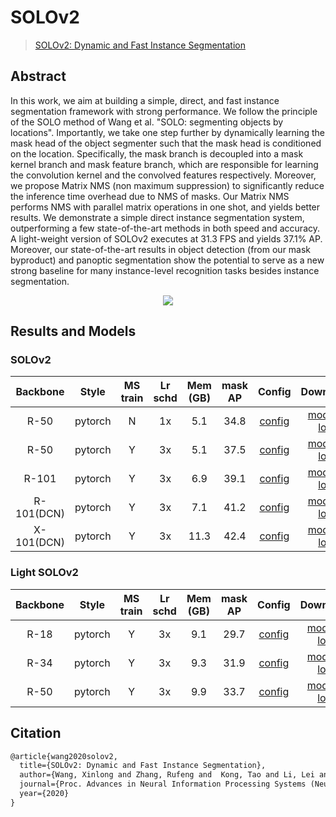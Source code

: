 # SOLOv2

> [SOLOv2: Dynamic and Fast Instance Segmentation](https://arxiv.org/abs/2003.10152)

<!-- [ALGORITHM] -->

## Abstract

In this work, we aim at building a simple, direct, and fast instance segmentation
framework with strong performance. We follow the principle of the SOLO method of
Wang et al. "SOLO: segmenting objects by locations". Importantly, we take one
step further by dynamically learning the mask head of the object segmenter such
that the mask head is conditioned on the location. Specifically, the mask branch
is decoupled into a mask kernel branch and mask feature branch, which are
responsible for learning the convolution kernel and the convolved features
respectively. Moreover, we propose Matrix NMS (non maximum suppression) to
significantly reduce the inference time overhead due to NMS of masks. Our
Matrix NMS performs NMS with parallel matrix operations in one shot, and
yields better results. We demonstrate a simple direct instance segmentation
system, outperforming a few state-of-the-art methods in both speed and accuracy.
A light-weight version of SOLOv2 executes at 31.3 FPS and yields 37.1% AP.
Moreover, our state-of-the-art results in object detection (from our mask byproduct)
and panoptic segmentation show the potential to serve as a new strong baseline
for many instance-level recognition tasks besides instance segmentation.

<div align=center>
<img src="https://user-images.githubusercontent.com/48282753/167235090-f20dab74-43a5-44ed-9f11-4e5f08866f45.png"/>
</div>

## Results and Models

### SOLOv2

|  Backbone  |  Style  | MS train | Lr schd | Mem (GB) | mask AP |                    Config                     |                                                                                                                                           Download                                                                                                                                           |
| :--------: | :-----: | :------: | :-----: | :------: | :-----: | :-------------------------------------------: | :------------------------------------------------------------------------------------------------------------------------------------------------------------------------------------------------------------------------------------------------------------------------------------------: |
|    R-50    | pytorch |    N     |   1x    |   5.1    |  34.8   |     [config](./solov2_r50_fpn_1x_coco.py)     |      [model](https://mmassets.onedl.ai/mmdetection/v2.0/solov2/solov2_r50_fpn_1x_coco/solov2_r50_fpn_1x_coco_20220512_125858-a357fa23.pth)           \| [log](https://mmassets.onedl.ai/mmdetection/v2.0/solov2/solov2_r50_fpn_1x_coco/solov2_r50_fpn_1x_coco_20220512_125858.log.json)      |
|    R-50    | pytorch |    Y     |   3x    |   5.1    |  37.5   |   [config](./solov2_r50_fpn_ms-3x_coco.py)    |      [model](https://mmassets.onedl.ai/mmdetection/v2.0/solov2/solov2_r50_fpn_3x_coco/solov2_r50_fpn_3x_coco_20220512_125856-fed092d4.pth)           \| [log](https://mmassets.onedl.ai/mmdetection/v2.0/solov2/solov2_r50_fpn_3x_coco/solov2_r50_fpn_3x_coco_20220512_125856.log.json)      |
|   R-101    | pytorch |    Y     |   3x    |   6.9    |  39.1   |   [config](./solov2_r101_fpn_ms-3x_coco.py)   |     [model](https://mmassets.onedl.ai/mmdetection/v2.0/solov2/solov2_r101_fpn_3x_coco/solov2_r101_fpn_3x_coco_20220511_095119-c559a076.pth)         \| [log](https://mmassets.onedl.ai/mmdetection/v2.0/solov2/solov2_r101_fpn_3x_coco/solov2_r101_fpn_3x_coco_20220511_095119.log.json)     |
| R-101(DCN) | pytorch |    Y     |   3x    |   7.1    |  41.2   | [config](./solov2_r101-dcn_fpn_ms-3x_coco.py) | [model](https://mmassets.onedl.ai/mmdetection/v2.0/solov2/solov2_r101_dcn_fpn_3x_coco/solov2_r101_dcn_fpn_3x_coco_20220513_214734-16c966cb.pth) \| [log](https://mmassets.onedl.ai/mmdetection/v2.0/solov2/solov2_r101_dcn_fpn_3x_coco/solov2_r101_dcn_fpn_3x_coco_20220513_214734.log.json) |
| X-101(DCN) | pytorch |    Y     |   3x    |   11.3   |  42.4   | [config](./solov2_x101-dcn_fpn_ms-3x_coco.py) | [model](https://mmassets.onedl.ai/mmdetection/v2.0/solov2/solov2_x101_dcn_fpn_3x_coco/solov2_x101_dcn_fpn_3x_coco_20220513_214337-aef41095.pth) \| [log](https://mmassets.onedl.ai/mmdetection/v2.0/solov2/solov2_x101_dcn_fpn_3x_coco/solov2_x101_dcn_fpn_3x_coco_20220513_214337.log.json) |

### Light SOLOv2

| Backbone |  Style  | MS train | Lr schd | Mem (GB) | mask AP |                     Config                     |                                                                                                                                             Download                                                                                                                                             |
| :------: | :-----: | :------: | :-----: | :------: | :-----: | :--------------------------------------------: | :----------------------------------------------------------------------------------------------------------------------------------------------------------------------------------------------------------------------------------------------------------------------------------------------: |
|   R-18   | pytorch |    Y     |   3x    |   9.1    |  29.7   | [config](./solov2-light_r18_fpn_ms-3x_coco.py) | [model](https://mmassets.onedl.ai/mmdetection/v2.0/solov2/solov2_light_r18_fpn_3x_coco/solov2_light_r18_fpn_3x_coco_20220511_083717-75fa355b.pth) \| [log](https://mmassets.onedl.ai/mmdetection/v2.0/solov2/solov2_light_r18_fpn_3x_coco/solov2_light_r18_fpn_3x_coco_20220511_083717.log.json) |
|   R-34   | pytorch |    Y     |   3x    |   9.3    |  31.9   | [config](./solov2-light_r34_fpn_ms-3x_coco.py) | [model](https://mmassets.onedl.ai/mmdetection/v2.0/solov2/solov2_light_r34_fpn_3x_coco/solov2_light_r34_fpn_3x_coco_20220511_091839-e51659d3.pth) \| [log](https://mmassets.onedl.ai/mmdetection/v2.0/solov2/solov2_light_r34_fpn_3x_coco/solov2_light_r34_fpn_3x_coco_20220511_091839.log.json) |
|   R-50   | pytorch |    Y     |   3x    |   9.9    |  33.7   | [config](./solov2-light_r50_fpn_ms-3x_coco.py) | [model](https://mmassets.onedl.ai/mmdetection/v2.0/solov2/solov2_light_r50_fpn_3x_coco/solov2_light_r50_fpn_3x_coco_20220512_165256-c93a6074.pth) \| [log](https://mmassets.onedl.ai/mmdetection/v2.0/solov2/solov2_light_r50_fpn_3x_coco/solov2_light_r50_fpn_3x_coco_20220512_165256.log.json) |

## Citation

```latex
@article{wang2020solov2,
  title={SOLOv2: Dynamic and Fast Instance Segmentation},
  author={Wang, Xinlong and Zhang, Rufeng and  Kong, Tao and Li, Lei and Shen, Chunhua},
  journal={Proc. Advances in Neural Information Processing Systems (NeurIPS)},
  year={2020}
}
```

